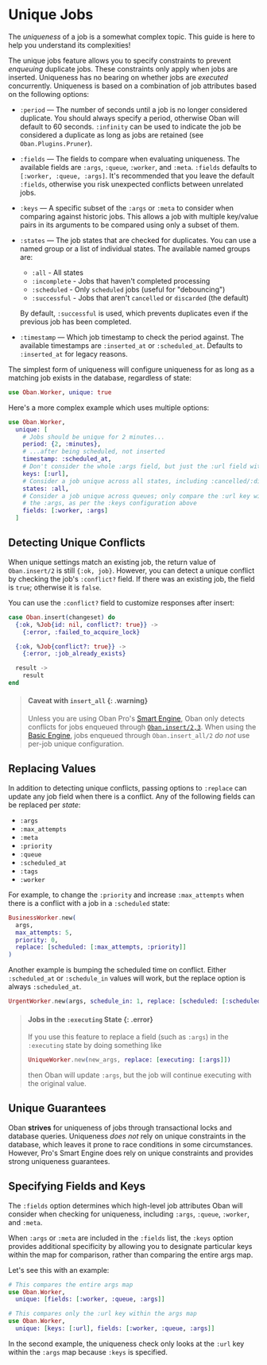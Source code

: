 # Unique Jobs

The *uniqueness* of a job is a somewhat complex topic. This guide is here to help you understand its complexities!

The unique jobs feature allows you to specify constraints to prevent *enqueuing* duplicate jobs.
These constraints only apply when jobs are inserted. Uniqueness has no bearing on whether jobs
are *executed* concurrently.
Uniqueness is based on a combination of job attributes based on the following options:

  * `:period` — The number of seconds until a job is no longer considered duplicate. You should
    always specify a period, otherwise Oban will default to 60 seconds. `:infinity` can be used to
    indicate the job be considered a duplicate as long as jobs are retained (see
    `Oban.Plugins.Pruner`).

  * `:fields` — The fields to compare when evaluating uniqueness. The available fields are
    `:args`, `:queue`, `:worker`, and `:meta`. `:fields` defaults to `[:worker, :queue, :args]`.
    It's recommended that you leave the default `:fields`, otherwise you risk unexpected conflicts
    between unrelated jobs.

  * `:keys` — A specific subset of the `:args` or `:meta` to consider when comparing against
    historic jobs. This allows a job with multiple key/value pairs in its arguments to be compared
    using only a subset of them.

  * `:states` — The job states that are checked for duplicates. You can use a named group or
    a list of individual states. The available named groups are:

    * `:all` - All states
    * `:incomplete` - Jobs that haven't completed processing
    * `:scheduled` - Only `scheduled` jobs (useful for "debouncing")
    * `:successful` - Jobs that aren't `cancelled` or `discarded` (the default)

    By default, `:successful` is used, which prevents duplicates even if the previous job has been completed.

  * `:timestamp` — Which job timestamp to check the period against. The available timestamps are
    `:inserted_at` or `:scheduled_at`. Defaults to `:inserted_at` for legacy reasons.

The simplest form of uniqueness will configure uniqueness for as long as a matching job exists in
the database, regardless of state:

```elixir
use Oban.Worker, unique: true
```

Here's a more complex example which uses multiple options:

```elixir
use Oban.Worker,
  unique: [
    # Jobs should be unique for 2 minutes...
    period: {2, :minutes},
    # ...after being scheduled, not inserted
    timestamp: :scheduled_at,
    # Don't consider the whole :args field, but just the :url field within :args
    keys: [:url],
    # Consider a job unique across all states, including :cancelled/:discarded
    states: :all,
    # Consider a job unique across queues; only compare the :url key within
    # the :args, as per the :keys configuration above
    fields: [:worker, :args]
  ]
```

## Detecting Unique Conflicts

When unique settings match an existing job, the return value of `Oban.insert/2` is still `{:ok,
job}`. However, you can detect a unique conflict by checking the job's `:conflict?` field. If
there was an existing job, the field is `true`; otherwise it is `false`.

You can use the `:conflict?` field to customize responses after insert:

```elixir
case Oban.insert(changeset) do
  {:ok, %Job{id: nil, conflict?: true}} ->
    {:error, :failed_to_acquire_lock}

  {:ok, %Job{conflict?: true}} ->
    {:error, :job_already_exists}

  result ->
    result
end
```

> #### Caveat with `insert_all` {: .warning}
>
> Unless you are using Oban Pro's [Smart Engine][pro-smart-engine], Oban only detects conflicts
> for jobs enqueued through [`Oban.insert/2,3`](`Oban.insert/2`). When using the [Basic
> Engine](`Oban.Engines.Basic`), jobs enqueued through `Oban.insert_all/2` *do not* use per-job
> unique configuration.

## Replacing Values

In addition to detecting unique conflicts, passing options to `:replace` can update any job field
when there is a conflict. Any of the following fields can be replaced per *state*:

  * `:args`
  * `:max_attempts`
  * `:meta`
  * `:priority`
  * `:queue`
  * `:scheduled_at`
  * `:tags`
  * `:worker`

For example, to change the `:priority` and increase `:max_attempts` when there is a conflict with
a job in a `:scheduled` state:

```elixir
BusinessWorker.new(
  args,
  max_attempts: 5,
  priority: 0,
  replace: [scheduled: [:max_attempts, :priority]]
)
```

Another example is bumping the scheduled time on conflict. Either `:scheduled_at` or
`:schedule_in` values will work, but the replace option is always `:scheduled_at`.

```elixir
UrgentWorker.new(args, schedule_in: 1, replace: [scheduled: [:scheduled_at]])
```

> #### Jobs in the `:executing` State {: .error}
>
> If you use this feature to replace a field (such as `:args`) in the `:executing` state by doing
> something like
>
> ```elixir
> UniqueWorker.new(new_args, replace: [executing: [:args]])
> ```
>
> then Oban will update `:args`, but the job will continue executing with the original value.

## Unique Guarantees

Oban **strives** for uniqueness of jobs through transactional locks and database queries.
Uniqueness *does not* rely on unique constraints in the database, which leaves it prone to race
conditions in some circumstances. However, Pro's Smart Engine does rely on unique constraints and
provides strong uniqueness guarantees.

[pro-smart-engine]: https://oban.pro/docs/pro/Oban.Pro.Engines.Smart.html

## Specifying Fields and Keys

The `:fields` option determines which high-level job attributes Oban will consider when
checking for uniqueness, including `:args`, `:queue`, `:worker`, and `:meta`.

When `:args` or `:meta` are included in the `:fields` list, the `:keys` option provides additional
specificity by allowing you to designate particular keys within the map for comparison, rather
than comparing the entire args map.

Let's see this with an example:

```elixir
# This compares the entire args map
use Oban.Worker,
  unique: [fields: [:worker, :queue, :args]]

# This compares only the :url key within the args map
use Oban.Worker,
  unique: [keys: [:url], fields: [:worker, :queue, :args]]
```

In the second example, the uniqueness check only looks at the `:url` key within the `:args` map
because `:keys` is specified.
